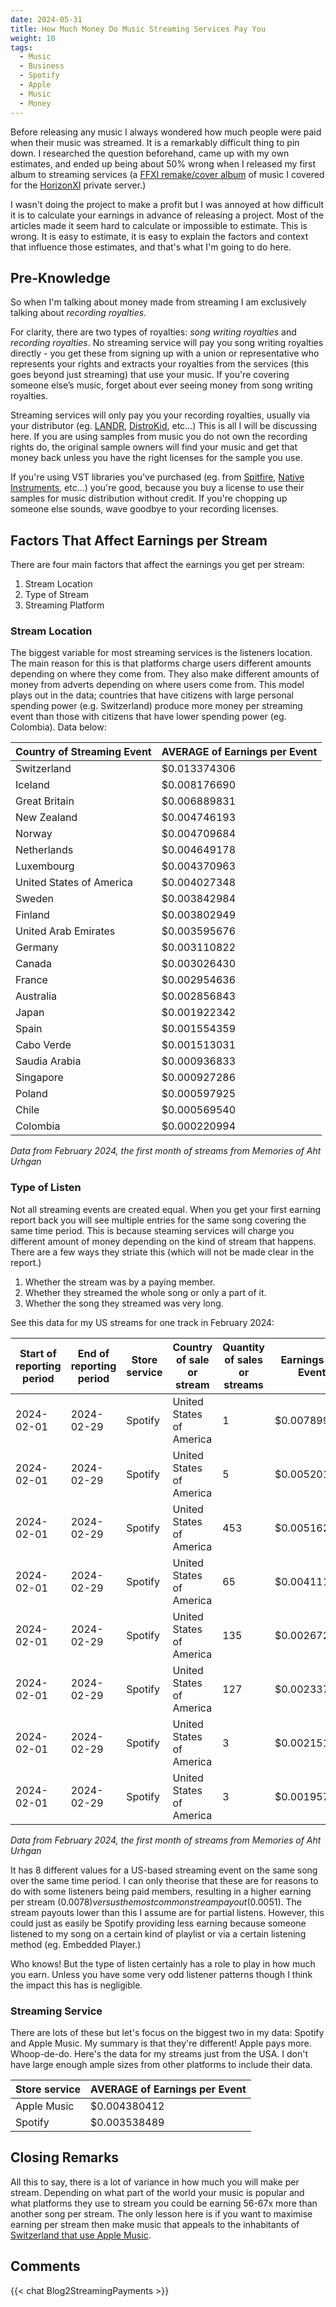 ```yaml
---
date: 2024-05-31
title: How Much Money Do Music Streaming Services Pay You
weight: 10
tags:
  - Music
  - Business
  - Spotify
  - Apple
  - Music
  - Money
---
```

Before releasing any music I always wondered how much people were paid when their music was streamed. It is a remarkably difficult thing to pin down. I researched the question beforehand, came up with my own estimates, and ended up being about 50% wrong when I released my first album to streaming services (a [FFXI remake/cover album](https://artists.landr.com/FFXI-Memories-Of-Aht-Urhgan) of music I covered for the [HorizonXI](https://horizonxi.com) private server.)

I wasn't doing the project to make a profit but I was annoyed at how difficult it is to calculate your earnings in advance of releasing a project. Most of the articles made it seem hard to calculate or impossible to estimate. This is wrong. It is easy to estimate, it is easy to explain the factors and context that influence those estimates, and that's what I'm going to do here.

## Pre-Knowledge
So when I'm talking about money made from streaming I am exclusively talking about *recording royalties.* 

For clarity, there are two types of royalties: *song writing royalties* and *recording royalties*. No streaming service will pay you song writing royalties directly - you get these from signing up with a union or representative who represents your rights and extracts your royalties from the services (this goes beyond just streaming) that use your music. If you're covering someone else’s music, forget about ever seeing money from song writing royalties.

Streaming services will only pay you your recording royalties, usually via your distributor (eg. [LANDR](https://www.landr.com), [DistroKid](https://distrokid.com), etc...) This is all I will be discussing here. If you are using samples from music you do not own the recording rights do, the original sample owners will find your music and get that money back unless you have the right licenses for the sample you use. 

If you're using VST libraries you've purchased (eg. from [Spitfire](https://www.spitfireaudio.com), [Native Instruments](https://www.native-instruments.com/en/), etc...) you're good, because you buy a license to use their samples for music distribution without credit. If you're chopping up someone else sounds, wave goodbye to your recording licenses.

## Factors That Affect Earnings per Stream
There are four main factors that affect the earnings you get per stream:
1. Stream Location
2. Type of Stream
3. Streaming Platform
### Stream Location
The biggest variable for most streaming services is the listeners location. The main reason for this is that platforms charge users different amounts depending on where they come from. They also make different amounts of money from adverts depending on where users come from. This model plays out in the data; countries that have citizens with large personal spending power (e.g. Switzerland) produce more money per streaming event than those with citizens that have lower spending power (eg. Colombia). Data below:

| Country of Streaming Event | AVERAGE of Earnings per Event |
| -------------------------- | ----------------------------- |
| Switzerland                | $0.013374306                  |
| Iceland                    | $0.008176690                  |
| Great Britain              | $0.006889831                  |
| New Zealand                | $0.004746193                  |
| Norway                     | $0.004709684                  |
| Netherlands                | $0.004649178                  |
| Luxembourg                 | $0.004370963                  |
| United States of America   | $0.004027348                  |
| Sweden                     | $0.003842984                  |
| Finland                    | $0.003802949                  |
| United Arab Emirates       | $0.003595676                  |
| Germany                    | $0.003110822                  |
| Canada                     | $0.003026430                  |
| France                     | $0.002954636                  |
| Australia                  | $0.002856843                  |
| Japan                      | $0.001922342                  |
| Spain                      | $0.001554359                  |
| Cabo Verde                 | $0.001513031                  |
| Saudia Arabia              | $0.000936833                  |
| Singapore                  | $0.000927286                  |
| Poland                     | $0.000597925                  |
| Chile                      | $0.000569540                  |
| Colombia                   | $0.000220994                  |

*Data from February 2024, the first month of streams from Memories of Aht Urhgan*
### Type of Listen
Not all streaming events are created equal. When you get your first earning report back you will see multiple entries for the same song covering the same time period. This is because steaming services will charge you different amount of money depending on the kind of stream that happens. There are a few ways they striate this (which will not be made clear in the report.)

1. Whether the stream was by a paying member.
2. Whether they streamed the whole song or only a part of it.
3. Whether the song they streamed was very long.

See this data for my US streams for one track in February 2024:

| Start of reporting period | End of reporting period | Store service | Country of sale or stream | Quantity of sales or streams | Earnings per Event |
| ------------------------- | ----------------------- | ------------- | ------------------------- | ---------------------------- | ------------------ |
| 2024-02-01                | 2024-02-29              | Spotify       | United States of America  | 1                            | $0.007899181       |
| 2024-02-01                | 2024-02-29              | Spotify       | United States of America  | 5                            | $0.005201420       |
| 2024-02-01                | 2024-02-29              | Spotify       | United States of America  | 453                          | $0.005162786       |
| 2024-02-01                | 2024-02-29              | Spotify       | United States of America  | 65                           | $0.004111167       |
| 2024-02-01                | 2024-02-29              | Spotify       | United States of America  | 135                          | $0.002672534       |
| 2024-02-01                | 2024-02-29              | Spotify       | United States of America  | 127                          | $0.002337433       |
| 2024-02-01                | 2024-02-29              | Spotify       | United States of America  | 3                            | $0.002151249       |
| 2024-02-01                | 2024-02-29              | Spotify       | United States of America  | 3                            | $0.001957680       |

*Data from February 2024, the first month of streams from Memories of Aht Urhgan*

It has 8 different values for a US-based streaming event on the same song over the same time period. I can only theorise that these are for reasons to do with some listeners being paid members, resulting in a higher earning per stream ($0.0078) versus the most common stream payout ($0.0051). The stream payouts lower than this I assume are for partial listens. However, this could just as easily be Spotify providing less earning because someone listened to my song on a certain kind of playlist or via a certain listening method (eg. Embedded Player.) 

Who knows! But the type of listen certainly has a role to play in how much you earn. Unless you have some very odd listener patterns though I think the impact this has is negligible.
### Streaming Service
There are lots of these but let's focus on the biggest two in my data: Spotify and Apple Music. My summary is that they're different! Apple pays more. Whoop-de-do. Here's the data for my streams just from the USA. I don't have large enough ample sizes from other platforms to include their data.

| Store service | AVERAGE of Earnings per Event |
| ------------- | ----------------------------- |
| Apple Music   | $0.004380412                  |
| Spotify       | $0.003538489                  |
## Closing Remarks
All this to say, there is a lot of variance in how much you will make per stream. Depending on what part of the world your music is popular and what platforms they use to stream you could be earning 56-67x more than another song per stream. The only lesson here is if you want to maximise earning per stream then make music that appeals to the inhabitants of [Switzerland that use Apple Music](https://music.apple.com/us/playlist/top-100-switzerland/pl.bb1f5218a0f04de3877c4f9ccd63d260).

## Comments
<div> {{< chat Blog2StreamingPayments >}} </div>